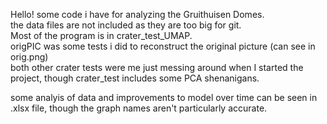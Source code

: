 Hello! some code i have for analyzing the Gruithuisen Domes.  
the data files are not included as they are too big for git.  
Most of the program is in crater_test_UMAP.  
origPIC was some tests i did to reconstruct the original picture (can see in orig.png)  
both other crater tests were me just messing around when I started the project, though crater_test includes some PCA shenanigans.  

some analyis of data and improvements to model over time can be seen in .xlsx file, though the graph names aren't particularly accurate. 
